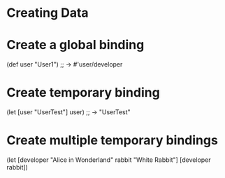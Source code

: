 # Creating Data

# Create a global binding
(def user "User1")
;; -> #'user/developer

# Create temporary binding
(let [user "UserTest"]
    user)
;; -> "UserTest"

# Create multiple temporary bindings
(let [developer "Alice in Wonderland"
      rabbit "White Rabbit"]
    [developer rabbit])


